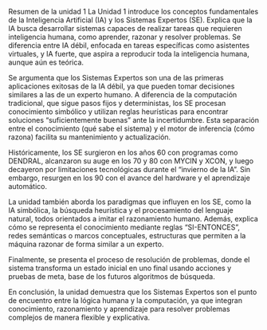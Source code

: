 Resumen de la unidad 1
La Unidad 1 introduce los conceptos fundamentales de la Inteligencia Artificial (IA) y los Sistemas Expertos (SE). Explica que la IA busca desarrollar sistemas capaces de realizar tareas que requieren inteligencia humana, como aprender, razonar y resolver problemas. Se diferencia entre IA débil, enfocada en tareas específicas como asistentes virtuales, y IA fuerte, que aspira a reproducir toda la inteligencia humana, aunque aún es teórica.

Se argumenta que los Sistemas Expertos son una de las primeras aplicaciones exitosas de la IA débil, ya que pueden tomar decisiones similares a las de un experto humano. A diferencia de la computación tradicional, que sigue pasos fijos y deterministas, los SE procesan conocimiento simbólico y utilizan reglas heurísticas para encontrar soluciones “suficientemente buenas” ante la incertidumbre. Esta separación entre el conocimiento (qué sabe el sistema) y el motor de inferencia (cómo razona) facilita su mantenimiento y actualización.

Históricamente, los SE surgieron en los años 60 con programas como DENDRAL, alcanzaron su auge en los 70 y 80 con MYCIN y XCON, y luego decayeron por limitaciones tecnológicas durante el “invierno de la IA”. Sin embargo, resurgen en los 90 con el avance del hardware y el aprendizaje automático.

La unidad también aborda los paradigmas que influyen en los SE, como la IA simbólica, la búsqueda heurística y el procesamiento del lenguaje natural, todos orientados a imitar el razonamiento humano. Además, explica cómo se representa el conocimiento mediante reglas “SI-ENTONCES”, redes semánticas o marcos conceptuales, estructuras que permiten a la máquina razonar de forma similar a un experto.

Finalmente, se presenta el proceso de resolución de problemas, donde el sistema transforma un estado inicial en uno final usando acciones y pruebas de meta, base de los futuros algoritmos de búsqueda.

En conclusión, la unidad demuestra que los Sistemas Expertos son el punto de encuentro entre la lógica humana y la computación, ya que integran conocimiento, razonamiento y aprendizaje para resolver problemas complejos de manera flexible y explicativa.